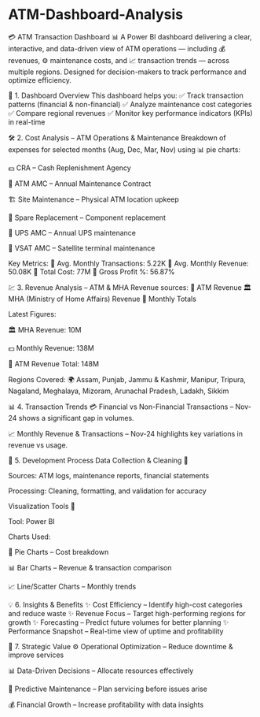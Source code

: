 # ATM-Dashboard-Analysis
💳 ATM Transaction Dashboard 📊
A Power BI dashboard delivering a clear, interactive, and data-driven view of ATM operations — including 💰 revenues, ⚙️ maintenance costs, and 📈 transaction trends — across multiple regions. Designed for decision-makers to track performance and optimize efficiency.

📌 1. Dashboard Overview
This dashboard helps you:
✅ Track transaction patterns (financial & non-financial)
✅ Analyze maintenance cost categories
✅ Compare regional revenues
✅ Monitor key performance indicators (KPIs) in real-time

🛠 2. Cost Analysis – ATM Operations & Maintenance
Breakdown of expenses for selected months (Aug, Dec, Mar, Nov) using 📊 pie charts:

💵 CRA – Cash Replenishment Agency

🏦 ATM AMC – Annual Maintenance Contract

🏗 Site Maintenance – Physical ATM location upkeep

🔧 Spare Replacement – Component replacement

🔋 UPS AMC – Annual UPS maintenance

📡 VSAT AMC – Satellite terminal maintenance

Key Metrics:
📌 Avg. Monthly Transactions: 5.22K
📌 Avg. Monthly Revenue: 50.08K
📌 Total Cost: 77M
📌 Gross Profit %: 56.87%

💹 3. Revenue Analysis – ATM & MHA
Revenue sources:
🏦 ATM Revenue
🏛 MHA (Ministry of Home Affairs) Revenue
📅 Monthly Totals

Latest Figures:

🏛 MHA Revenue: 10M

💵 Monthly Revenue: 138M

🏦 ATM Revenue Total: 148M

Regions Covered: 🌍 Assam, Punjab, Jammu & Kashmir, Manipur, Tripura, Nagaland, Meghalaya, Mizoram, Arunachal Pradesh, Ladakh, Sikkim

📊 4. Transaction Trends
💳 Financial vs Non-Financial Transactions – Nov-24 shows a significant gap in volumes.

📈 Monthly Revenue & Transactions – Nov-24 highlights key variations in revenue vs usage.

🧩 5. Development Process
Data Collection & Cleaning 🧹

Sources: ATM logs, maintenance reports, financial statements

Processing: Cleaning, formatting, and validation for accuracy

Visualization Tools 🎨

Tool: Power BI

Charts Used:

🥧 Pie Charts – Cost breakdown

📊 Bar Charts – Revenue & transaction comparison

📈 Line/Scatter Charts – Monthly trends

💡 6. Insights & Benefits
✨ Cost Efficiency – Identify high-cost categories and reduce waste
✨ Revenue Focus – Target high-performing regions for growth
✨ Forecasting – Predict future volumes for better planning
✨ Performance Snapshot – Real-time view of uptime and profitability

🚀 7. Strategic Value
⚙️ Operational Optimization – Reduce downtime & improve services

📊 Data-Driven Decisions – Allocate resources effectively

🔮 Predictive Maintenance – Plan servicing before issues arise

💰 Financial Growth – Increase profitability with data insights
